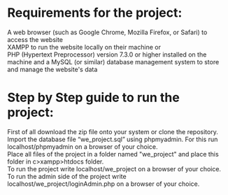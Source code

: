# Requirements for the project:
A web browser (such as Google Chrome, Mozilla Firefox, or Safari) to access the website  
XAMPP to run the website locally on their machine or  
PHP (Hypertext Preprocessor) version 7.3.0 or higher installed on the machine and a MySQL (or similar) database management system to store and manage the website's data  
# Step by Step guide to run the project: 
First of all download the zip file onto your system or clone the repository.  
Import the database file “we_project.sql” using phpmyadmin. For this run localhost/phpmyadmin on a browser of your choice.  
Place all files of the project in a folder named "we_project" and place this folder in c>xampp>htdocs folder.  
To run the project write localhost/we_project on a browser of your choice.  
To run the admin side of the project write localhost/we_project/loginAdmin.php on a browser of your choice.  
